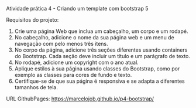 Atividade prática 4 - Criando um template com bootstrap 5

Requisitos do projeto:
1. Crie uma página Web que inclua um cabeçalho, um corpo e um rodapé.
2. No cabeçalho, adicione o nome da sua página web e um menu de navegação com pelo menos três itens.
3. No corpo da página, adicione três seções diferentes usando containers do Bootstrap. Cada seção deve incluir um título e um parágrafo de texto.
4. No rodapé, adicione um copyright com o ano atual.
5. Aplique estilos à sua página usando classes do Bootstrap, como por exemplo as classes para cores de fundo e texto.
6. Certifique-se de que sua página é responsiva e se adapta a diferentes tamanhos de tela.​

URL GithubPages: https://marcelojob.github.io/p4-bootstrap/
